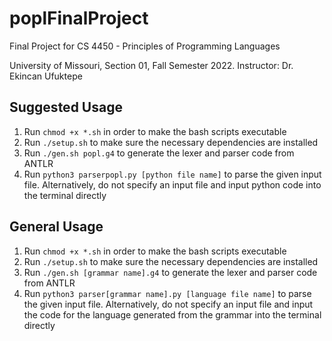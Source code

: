 # poplFinalProject
Final Project for CS 4450 - Principles of Programming Languages

University of Missouri, Section 01, Fall Semester 2022. Instructor: Dr. Ekincan Ufuktepe

## Suggested Usage
1. Run `chmod +x *.sh` in order to make the bash scripts executable
2. Run `./setup.sh` to make sure the necessary dependencies are installed
3. Run `./gen.sh popl.g4` to generate the lexer and parser code from ANTLR
4. Run `python3 parserpopl.py [python file name]` to parse the given input file. Alternatively, do not specify an input file and input python code into the terminal directly

## General Usage
1. Run `chmod +x *.sh` in order to make the bash scripts executable
2. Run `./setup.sh` to make sure the necessary dependencies are installed
3. Run `./gen.sh [grammar name].g4` to generate the lexer and parser code from ANTLR
4. Run `python3 parser[grammar name].py [language file name]` to parse the given input file. Alternatively, do not specify an input file and input the code for the language generated from the grammar into the terminal directly